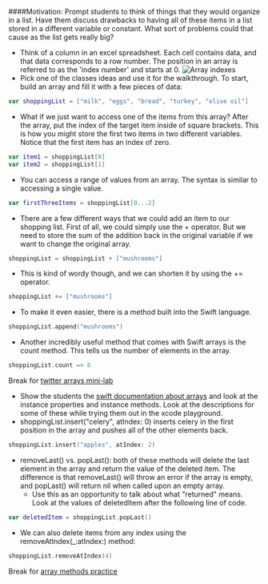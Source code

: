 ####Motivation: 
Prompt students to think of things that they would organize in a list. Have them discuss drawbacks to having all of these items in a list stored in a different variable or constant. What sort of problems could that cause as the list gets really big?
- Think of a column in an excel spreadsheet. Each cell contains data, and that data corresponds to a row number. The position in an array is referred to as the 'index number' and starts at 0.
![Array indexes](http://www.cs.grinnell.edu/~walker/courses/152.sp01/n-sqr-sort-1.gif)
- Pick one of the classes ideas and use it for the walkthrough. To start, build an array and fill it with a few pieces of data:
```Swift
var shoppingList = ["milk", "eggs", "bread", "turkey", "olive oil"]
```
- What if we just want to access one of the items from this array? After the array, put the index of the target item inside of square brackets. This is how you might store the first two items in two different variables. Notice that the first item has an index of zero.
```Swift
var item1 = shoppingList[0]
var item2 = shoppingList[1]
```
- You can access a range of values from an array. The syntax is similar to accessing a single value. 
```Swift
var firstThreeItems = shoppingList[0...2]
```
- There are a few different ways that we could add an item to our shopping list. First of all, we could simply use the + operator. But we need to store the sum of the addition back in the original variable if we want to change the original array.
```Swift
shoppingList = shoppingList + ["mushrooms"]
```
- This is kind of wordy though, and we can shorten it by using the += operator.
```Swift
shoppingList += ["mushrooms"]
```
- To make it even easier, there is a method built into the Swift language.
```Swift
shoppingList.append("mushrooms")
```

- Another incredibly useful method that comes with Swift arrays is the count method. This tells us the number of elements in the array.
```Swift
shoppingList.count => 6
```
Break for [twitter arrays mini-lab](https://github.com/jrectenwald/intro-to-swift/blob/master/day-1/twitter-arrays-mini-lab.md)
- Show the students the [swift documentation about arrays](https://developer.apple.com/library/ios/documentation/Swift/Reference/Swift_Array_Structure/index.html#//apple_ref/doc/uid/TP40015178-CH1-DontLinkElementID_16) and look at the instance properties and instance methods. Look at the descriptions for some of these while trying them out in the xcode playground.
- shoppingList.insert("celery", atIndex: 0) inserts celery in the first position in the array and pushes all of the other elements back.
```Swift
shoppingList.insert("apples", atIndex: 2)
```
- removeLast() vs. popLast(): both of these methods will delete the last element in the array and return the value of the deleted item. The difference is that removeLast() will throw an error if the array is empty, and popLast() will return nil when called upon an empty array.
  - Use this as an opportunity to talk about what "returned" means. Look at the values of deletedItem after the following line of code.
```Swift
var deletedItem = shoppingList.popLast()
```
- We can also delete items from any index using the removeAtIndex(_:atIndex:) method:
```Swift
shoppingList.removeAtIndex(4)
```
Break for [array methods practice]()
